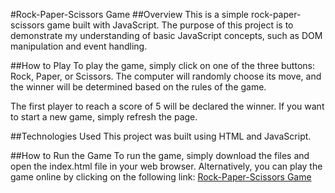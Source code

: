 #Rock-Paper-Scissors Game
##Overview
This is a simple rock-paper-scissors game built with JavaScript. The purpose of this project is to demonstrate my understanding of basic JavaScript concepts, such as DOM manipulation and event handling.

##How to Play
To play the game, simply click on one of the three buttons: Rock, Paper, or Scissors. The computer will randomly choose its move, and the winner will be determined based on the rules of the game.

The first player to reach a score of 5 will be declared the winner. If you want to start a new game, simply refresh the page.

##Technologies Used
This project was built using HTML and JavaScript.

##How to Run the Game
To run the game, simply download the files and open the index.html file in your web browser. Alternatively, you can play the game online by clicking on the following link: [Rock-Paper-Scissors Game](https://edwardjohnfelicia.github.io/rock-paper-scissors/)